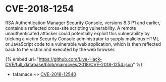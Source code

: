 # CVE-2018-1254

RSA Authentication Manager Security Console, versions 8.3 P1 and earlier, contains a reflected cross-site scripting vulnerability. A remote unauthenticated attacker could potentially exploit this vulnerability by tricking a victim Security Console administrator to supply malicious HTML or JavaScript code to a vulnerable web application, which is then reflected back to the victim and executed by the web browser.

{% embed url="https://github.com/Live-Hack-CVE/full_database/blob/main/cves/2018/CVE-2018-1254.json" %}


* tafamace ~> [CVE-2018-12540](https://zeste.alice-snow.ru/2018/database/cve-2018-1254/cve-2018-12540-tafamace)
